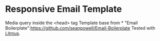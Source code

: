 Responsive Email Template
=========================

Media query inside the &lt;head&gt; tag
Template base from * "Email Boilerplate":https://github.com/seanpowell/Email-Boilerplate
Tested with [Litmus](https://litmus.com/).